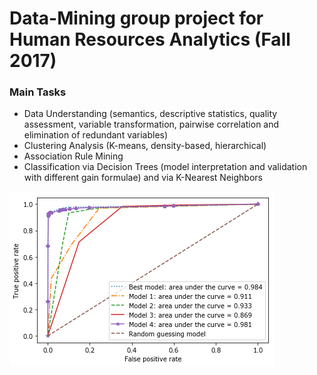 # Data-Mining group project for Human Resources Analytics (Fall 2017)

<h3> Main Tasks </h3>

- Data Understanding (semantics, descriptive statistics, quality assessment, variable transformation, pairwise correlation and elimination of redundant variables)
- Clustering Analysis (K-means, density-based, hierarchical)
- Association Rule Mining
- Classification via Decision Trees (model interpretation and validation with different gain formulae) and via K-Nearest Neighbors

![](./report/roc_curves.png)
